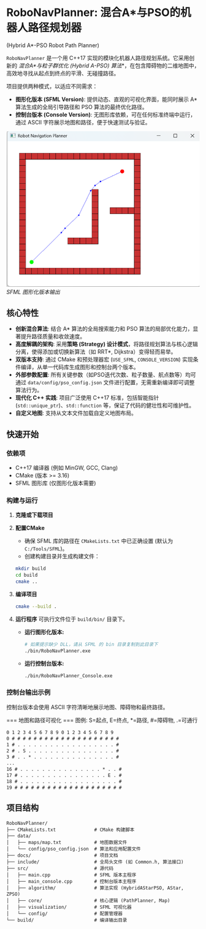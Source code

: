 # RoboNavPlanner: 混合A*与PSO的机器人路径规划器
(Hybrid A*-PSO Robot Path Planner)

`RoboNavPlanner` 是一个用 C++17 实现的模块化机器人路径规划系统。它采用创新的 **混合A\*与粒子群优化 (Hybrid A*-PSO) 算法**，在包含障碍物的二维地图中，高效地寻找从起点到终点的平滑、无碰撞路径。

项目提供两种模式，以适应不同需求：
* **图形化版本 (SFML Version)**: 提供动态、直观的可视化界面，能同时展示 A\* 算法生成的全局引导路径和 PSO 算法的最终优化路径。
* **控制台版本 (Console Version)**: 无图形库依赖，可在任何标准终端中运行，通过 ASCII 字符展示地图和路径，便于快速测试与验证。

![SFML Visualization](pictures/SFML3.png)
*SFML 图形化版本输出*

## 核心特性

-   **创新混合算法**: 结合 A\* 算法的全局搜索能力和 PSO 算法的局部优化能力，显著提升路径质量和收敛速度。
-   **高度解耦的架构**: 采用**策略 (Strategy) 设计模式**，将路径规划算法与核心逻辑分离，使得添加或切换新算法（如 RRT\*, Dijkstra）变得轻而易举。
-   **双版本支持**: 通过 CMake 和预处理器宏 (`USE_SFML`, `CONSOLE_VERSION`) 实现条件编译，从单一代码库生成图形和控制台两个版本。
-   **外部参数配置**: 所有关键参数（如PSO迭代次数、粒子数量、航点数等）均可通过 `data/config/pso_config.json` 文件进行配置，无需重新编译即可调整算法行为。
-   **现代化 C++ 实践**: 项目广泛使用 C++17 标准，包括智能指针 (`std::unique_ptr`)、`std::function` 等，保证了代码的健壮性和可维护性。
-   **自定义地图**: 支持从文本文件加载自定义地图布局。

## 快速开始

### 依赖项
-   C++17 编译器 (例如 MinGW, GCC, Clang)
-   CMake (版本 >= 3.16)
-   SFML 图形库 (仅图形化版本需要)

### 构建与运行

1.  **克隆或下载项目**

2.  **配置CMake**
    * 确保 SFML 库的路径在 `CMakeLists.txt` 中已正确设置 (默认为 `C:/Tools/SFML`)。
    * 创建构建目录并生成构建文件：
    ```bash
    mkdir build
    cd build
    cmake ..
    ```

3.  **编译项目**
    ```bash
    cmake --build .
    ```

4.  **运行程序**
    可执行文件位于 `build/bin/` 目录下。

    * **运行图形化版本:**
        ```bash
        # 如果提示缺少 DLL，请从 SFML 的 bin 目录复制到此目录下
        ./bin/RoboNavPlanner.exe
        ```

    * **运行控制台版本:**
        ```bash
        ./bin/RoboNavPlanner_Console.exe
        ```

### 控制台输出示例
控制台版本会使用 ASCII 字符清晰地展示地图、障碍物和最终路径。

=== 地图和路径可视化 ===
图例: S=起点, E=终点, *=路径, #=障碍物, .=可通行
```text
0 1 2 3 4 5 6 7 8 9 0 1 2 3 4 5 6 7 8 9
0 # # # # # # # # # # # # # # # # # # # #
1 # . . . . . . . . . . . . . . . . . . #
2 # . S . . . . . . . . . . . . . . . . #
3 # . . * . . . . . . . . . . . . . . . #
...
16 # . . . . . . . . . . . . . . . * . . #
17 # . . . . . . . . . . . . . . . . E . #
18 # . . . . . . . . . . . . . . . . . . #
19 # # # # # # # # # # # # # # # # # # # #
```

## 项目结构
```text
RoboNavPlanner/
├── CMakeLists.txt              # CMake 构建脚本
├── data/
│   ├── maps/map.txt            # 地图数据文件
│   └── config/pso_config.json  # 算法和应用配置文件
├── docs/                       # 项目文档
├── include/                    # 全局头文件 (如 Common.h, 算法接口)
├── src/                        # 源代码
│   ├── main.cpp                # SFML 版本主程序
│   ├── main_console.cpp        # 控制台版本主程序
│   ├── algorithm/              # 算法实现 (HybridAStarPSO, AStar, ZPSO)
│   ├── core/                   # 核心逻辑 (PathPlanner, Map)
│   ├── visualization/          # SFML 可视化器
│   └── config/                 # 配置管理器
└── build/                      # 编译输出目录
```

